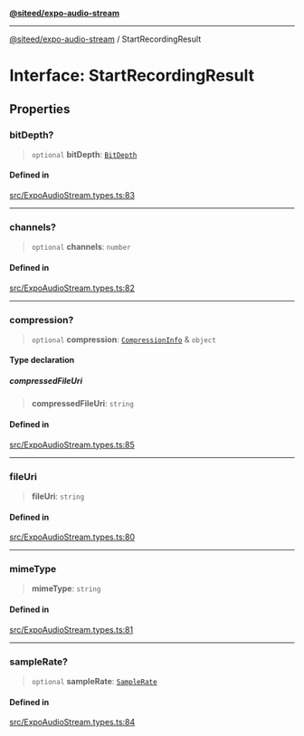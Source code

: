 [**@siteed/expo-audio-stream**](../README.md)

***

[@siteed/expo-audio-stream](../README.md) / StartRecordingResult

# Interface: StartRecordingResult

## Properties

### bitDepth?

> `optional` **bitDepth**: [`BitDepth`](../type-aliases/BitDepth.md)

#### Defined in

[src/ExpoAudioStream.types.ts:83](https://github.com/deeeed/expo-audio-stream/blob/28be564864425ab95a6773e2bc19f856eb418d1c/packages/expo-audio-stream/src/ExpoAudioStream.types.ts#L83)

***

### channels?

> `optional` **channels**: `number`

#### Defined in

[src/ExpoAudioStream.types.ts:82](https://github.com/deeeed/expo-audio-stream/blob/28be564864425ab95a6773e2bc19f856eb418d1c/packages/expo-audio-stream/src/ExpoAudioStream.types.ts#L82)

***

### compression?

> `optional` **compression**: [`CompressionInfo`](CompressionInfo.md) & `object`

#### Type declaration

##### compressedFileUri

> **compressedFileUri**: `string`

#### Defined in

[src/ExpoAudioStream.types.ts:85](https://github.com/deeeed/expo-audio-stream/blob/28be564864425ab95a6773e2bc19f856eb418d1c/packages/expo-audio-stream/src/ExpoAudioStream.types.ts#L85)

***

### fileUri

> **fileUri**: `string`

#### Defined in

[src/ExpoAudioStream.types.ts:80](https://github.com/deeeed/expo-audio-stream/blob/28be564864425ab95a6773e2bc19f856eb418d1c/packages/expo-audio-stream/src/ExpoAudioStream.types.ts#L80)

***

### mimeType

> **mimeType**: `string`

#### Defined in

[src/ExpoAudioStream.types.ts:81](https://github.com/deeeed/expo-audio-stream/blob/28be564864425ab95a6773e2bc19f856eb418d1c/packages/expo-audio-stream/src/ExpoAudioStream.types.ts#L81)

***

### sampleRate?

> `optional` **sampleRate**: [`SampleRate`](../type-aliases/SampleRate.md)

#### Defined in

[src/ExpoAudioStream.types.ts:84](https://github.com/deeeed/expo-audio-stream/blob/28be564864425ab95a6773e2bc19f856eb418d1c/packages/expo-audio-stream/src/ExpoAudioStream.types.ts#L84)

